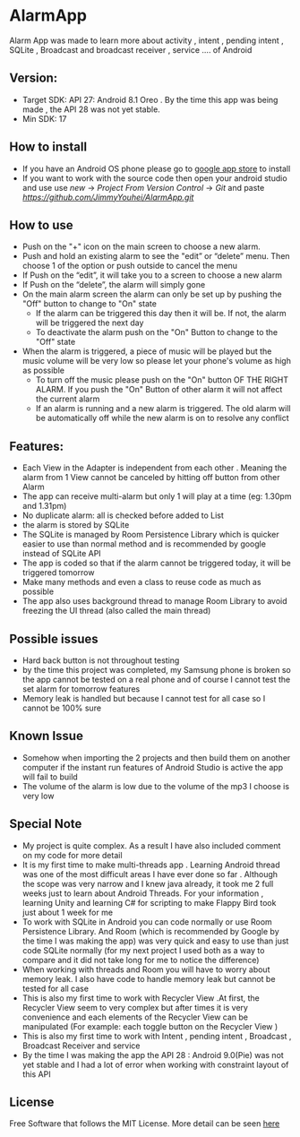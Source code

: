 # AlarmApp

Alarm App  was made to learn more about activity , intent , pending intent , SQLite , Broadcast and broadcast receiver , service .... of Android

## Version:
-	Target SDK: API 27: Android 8.1 Oreo . By the time this app was being made , the API 28 was not yet stable.
-	Min SDK: 17


## How to install 
-	If you have an Android OS phone please go to [google app store](https://play.google.com/store/apps/details?id=vn.org.quan.hong.nguyen.myalarmclock) to install
-	If you want to work with the source code then open your android studio and use  use _new_ -> _Project From Version Control_ -> _Git_ and paste _https://github.com/JimmyYouhei/AlarmApp.git_

## How to use
-	Push on the "+" icon on the main screen to choose a new alarm.
-	Push and hold an existing alarm to see the "edit” or “delete” menu. Then choose 1 of the option or push outside to cancel the menu
   - If Push on the “edit”, it will take you to a screen to choose a new alarm
   - If Push on the “delete”, the alarm will simply gone
-	On the main alarm screen the alarm can only be set up by pushing the "Off" button to change to "On" state
    -	If the alarm can be triggered this day then it will be. If not, the alarm will be triggered the next day
    -	To deactivate the alarm push on the "On" Button to change to the "Off" state
-	When the alarm is triggered, a piece of music will be played but the music volume will be very low so please let your phone's volume as high as possible
    -	To turn off the music please push on the "On" button OF THE RIGHT ALARM. If you push the "On" Button of other alarm it will not affect the current alarm
    -	If an alarm is running and a new alarm is triggered. The old alarm will be automatically off while the new alarm is on to resolve any conflict


## Features:
-	Each View in the Adapter is independent from each other . Meaning the alarm from 1 View cannot be canceled by hitting off button from other Alarm
-	The app can receive multi-alarm but only 1 will play at a time (eg: 1.30pm and 1.31pm)
-	No duplicate alarm: all is checked before added to List
-	the alarm is stored by SQLite
-	The SQLite is managed by Room Persistence Library which is quicker easier to use than normal method and is recommended by google instead of SQLite API
-	The app is coded so that if the alarm cannot be triggered today, it will be triggered tomorrow
-	Make many methods and even a class to reuse code as much as possible
-	The app also uses background thread to manage Room Library to avoid freezing the UI thread (also called the main thread)


## Possible issues
-	Hard back button is not throughout testing
-	by the time this project was completed, my Samsung phone is broken so the app cannot be tested on a real phone and of course I cannot test the set alarm for tomorrow features
-	Memory leak is handled but because I cannot test for all case so I cannot be 100% sure

## Known Issue
-	Somehow when importing the 2 projects and then build them on another computer if the instant run features of Android Studio is active the app will fail to build
-	The volume of the alarm is low due to the volume of the mp3 I choose is very low


## Special Note
-	My project is quite complex. As a result I have also included comment on my code for more detail
-	It is my first time to make multi-threads app . Learning Android thread was one of the most difficult areas I have ever done so far . Although the scope was very narrow and I knew java already, it took me 2 full weeks just to learn about Android Threads. For your information , learning Unity and learning C# for scripting to make Flappy Bird took just about 1 week for me
-	To work with SQLite in Android you can code normally or use Room Persistence Library. And Room (which is recommended by Google by the time I was making the app) was very quick and easy to use than just code SQLite normally (for my next project I used both as a way to compare and it did not take long for me to notice the difference)
-	When working with threads and Room you will have to worry about memory leak. I also have code to handle memory leak but cannot be tested for all case
-	This is also my first time to work with Recycler View .At first, the Recycler View seem to very complex but after times it is very convenience and each elements of the Recycler View can be manipulated (For example: each toggle button on the Recycler View )
-	This is also my first time to work with Intent , pending intent , Broadcast , Broadcast Receiver and service
-	By the time I was making the app the API 28 : Android 9.0(Pie) was not yet stable and I had a lot of error when working with constraint layout of this API


## License
Free Software that follows the MIT License. More detail can be seen [here](https://github.com/JimmyYouhei/AlarmApp/blob/master/LICENSE)

